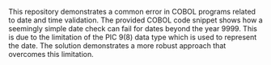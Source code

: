 This repository demonstrates a common error in COBOL programs related to date and time validation.  The provided COBOL code snippet shows how a seemingly simple date check can fail for dates beyond the year 9999.  This is due to the limitation of the PIC 9(8) data type which is used to represent the date.  The solution demonstrates a more robust approach that overcomes this limitation.